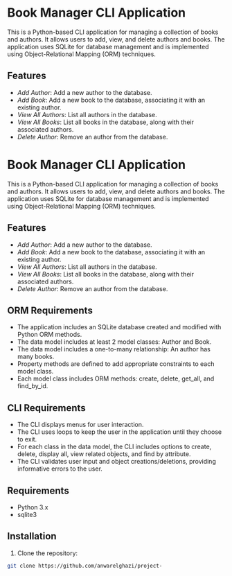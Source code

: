 # Book Manager CLI Application

This is a Python-based CLI application for managing a collection of books and authors. It allows users to add, view, and delete authors and books. The application uses SQLite for database management and is implemented using Object-Relational Mapping (ORM) techniques.

## Features

- _Add Author_: Add a new author to the database.
- _Add Book_: Add a new book to the database, associating it with an existing author.
- _View All Authors_: List all authors in the database.
- _View All Books_: List all books in the database, along with their associated authors.
- _Delete Author_: Remove an author from the database.

# Book Manager CLI Application

This is a Python-based CLI application for managing a collection of books and authors. It allows users to add, view, and delete authors and books. The application uses SQLite for database management and is implemented using Object-Relational Mapping (ORM) techniques.

## Features

- _Add Author_: Add a new author to the database.
- _Add Book_: Add a new book to the database, associating it with an existing author.
- _View All Authors_: List all authors in the database.
- _View All Books_: List all books in the database, along with their associated authors.
- _Delete Author_: Remove an author from the database.

## ORM Requirements

- The application includes an SQLite database created and modified with Python ORM methods.
- The data model includes at least 2 model classes: Author and Book.
- The data model includes a one-to-many relationship: An author has many books.
- Property methods are defined to add appropriate constraints to each model class.
- Each model class includes ORM methods: create, delete, get_all, and find_by_id.

## CLI Requirements

- The CLI displays menus for user interaction.
- The CLI uses loops to keep the user in the application until they choose to exit.
- For each class in the data model, the CLI includes options to create, delete, display all, view related objects, and find by attribute.
- The CLI validates user input and object creations/deletions, providing informative errors to the user.

## Requirements

- Python 3.x
- sqlite3

## Installation

1. Clone the repository:

```bash
git clone https://github.com/anwarelghazi/project-
```
